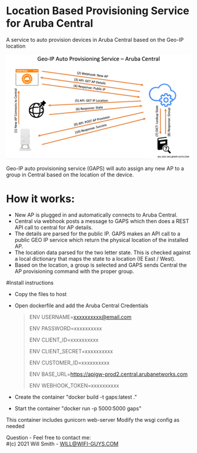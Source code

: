 # Location Based Provisioning Service for Aruba Central
A service to auto provision devices in Aruba Central based on the Geo-IP location

![GAPS](https://github.com/WifiGuyWill/Geo-Auto-Provsioning-Service/blob/GAPS-Container/img/GAPS.jpg?raw=true "GAPS")

Geo-IP auto provisioning service (GAPS) will auto assign any new AP to a group in Central based on the location of the device.

# How it works:

* New AP is plugged in and automatically connects to Aruba Central. 
* Central via webhook posts a message to GAPS which then does a REST API call to central for AP details. 
* The details are parsed for the public IP. GAPS makes an API call to a public GEO IP service which return the physical location of the installed AP. 
* The location data parsed for the two letter state. This is checked against a local dictionary that maps the state to a location (IE East / West). 
* Based on the location, a group is selected and GAPS sends Central the AP provisioning command with the proper group.

#Install instructions
* Copy the files to host
* Open dockerfile and add the Aruba Central Credentials

  > ENV USERNAME=xxxxxxxxxx@email.com
  > 
  > ENV PASSWORD=xxxxxxxxxx
  > 
  > ENV CLIENT_ID=xxxxxxxxxx
  > 
  > ENV CLIENT_SECRET=xxxxxxxxxx
  > 
  > ENV CUSTOMER_ID=xxxxxxxxxx
  > 
  > ENV BASE_URL=https://apigw-prod2.central.arubanetworks.com
  > 
  > ENV WEBHOOK_TOKEN=xxxxxxxxxx

* Create the container "docker build -t gaps:latest ."
* Start the container "docker run -p 5000:5000 gaps"

This container includes gunicorn web-server
Modify the wsgi config as needed


Question - Feel free to contact me:   
#(c) 2021 Will Smith - WILL@WIFI-GUYS.COM
